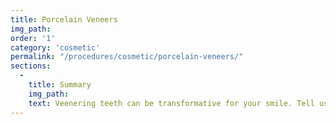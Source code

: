```yaml
---
title: Porcelain Veneers
img_path:
order: '1'
category: 'cosmetic'
permalink: "/procedures/cosmetic/porcelain-veneers/"
sections:
  -
    title: Summary
    img_path:
    text: Veenering teeth can be transformative for your smile. Tell us what bothers you about your smile and we'll determine if veneers is a solution for you. Teeth that are discolored or have shape imperfections can be treated with beautiful results. Ask us about veneers!
---
```

